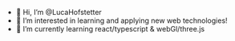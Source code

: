 - 👋 Hi, I’m @LucaHofstetter
- 👀 I’m interested in learning and applying new web technologies!
- 🌱 I’m currently learning react/typescript & webGl/three.js
